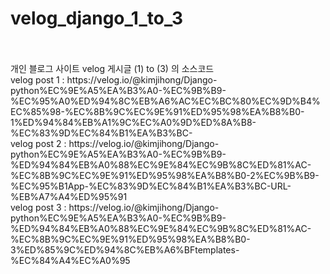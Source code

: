 # velog_django_1_to_3
<br/>
<br/>개인 블로그 사이트 velog 게시글 (1) to (3) 의 소스코드
<br/>velog post 1 : https://velog.io/@kimjihong/Django-python%EC%9E%A5%EA%B3%A0-%EC%9B%B9-%EC%95%A0%ED%94%8C%EB%A6%AC%EC%BC%80%EC%9D%B4%EC%85%98-%EC%8B%9C%EC%9E%91%ED%95%98%EA%B8%B0-1%ED%94%84%EB%A1%9C%EC%A0%9D%ED%8A%B8-%EC%83%9D%EC%84%B1%EA%B3%BC-
<br/>velog post 2 : https://velog.io/@kimjihong/Django-python%EC%9E%A5%EA%B3%A0-%EC%9B%B9-%ED%94%84%EB%A0%88%EC%9E%84%EC%9B%8C%ED%81%AC-%EC%8B%9C%EC%9E%91%ED%95%98%EA%B8%B0-2%EC%9B%B9-%EC%95%B1App-%EC%83%9D%EC%84%B1%EA%B3%BC-URL-%EB%A7%A4%ED%95%91
<br/>velog post 3 : https://velog.io/@kimjihong/Django-python%EC%9E%A5%EA%B3%A0-%EC%9B%B9-%ED%94%84%EB%A0%88%EC%9E%84%EC%9B%8C%ED%81%AC-%EC%8B%9C%EC%9E%91%ED%95%98%EA%B8%B0-3%ED%85%9C%ED%94%8C%EB%A6%BFtemplates-%EC%84%A4%EC%A0%95

